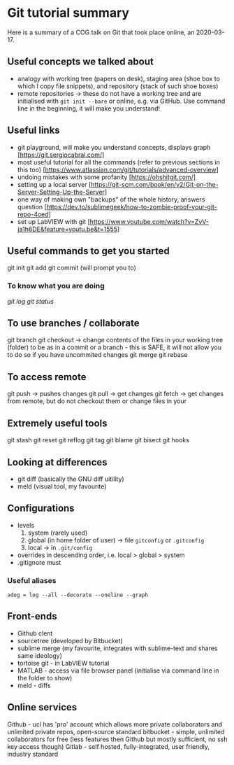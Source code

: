 Git tutorial summary
====================
Here is a summary of a COG talk on Git that took place online, an 2020-03-17.

## Useful concepts we talked about
- analogy with working tree (papers on desk), staging area (shoe box to which I copy file snippets), and repository (stack of such shoe boxes)
- remote repositories -> these do not have a working tree and are initialised with `git init --bare` or online, e.g. via GitHub.
Use command line in the beginning, it will make you understand!

## Useful links
- git playground, will make you understand concepts, displays graph [https://git.sergiocabral.com/]
- most useful tutorial for all the commands (refer to previous sections in this too) [https://www.atlassian.com/git/tutorials/advanced-overview]
- undoing mistakes with some profanity [https://ohshitgit.com/]
- setting up a local server [https://git-scm.com/book/en/v2/Git-on-the-Server-Setting-Up-the-Server]
- one way of making own "backups" of the whole history, answers question [https://dev.to/sublimegeek/how-to-zombie-proof-your-git-repo-4oed]
- set up LabVIEW with git [https://www.youtube.com/watch?v=ZvV-ja1h6DE&feature=youtu.be&t=1555]


## Useful commands to get you started
git init
git add
git commit (will prompt you to)

### To know what you are doing
_git log_
_git status_

## To use branches / collaborate
git branch
git checkout -> change contents of the files in your working tree (folder) to be as in a commit or a branch - this is SAFE, it will not allow you to do so if you have uncommited changes
git merge
git rebase

## To access remote
git push -> pushes changes
git pull -> get changes
git fetch -> get changes from remote, but do not checkout them or change files in your   

## Extremely useful tools
git stash
git reset
git reflog
git tag
git blame
git bisect
git hooks

## Looking at differences
- git diff (basically the GNU diff uitility)
- meld (visual tool, my favourite)

## Configurations
- levels
	1. system (rarely used)
	2. global (in home folder of user) -> file `gitconfig` or `.gitconfig`
	3. local -> in `.git/config`
- overrides in descending order, i.e. local > global > system
- .gitignore must 

### Useful aliases
	adog = log --all --decorate --oneline --graph


## Front-ends
- Github clent
- sourcetree (developed by Bitbucket)
- sublime merge (my favourite, integrates with sublime-text and shares same ideology)
- tortoise git - in LabVIEW tutorial
- MATLAB - access via file browser panel (initialise via command line in the folder to show)
- meld - diffs


## Online services
Github - ucl has 'pro' account which allows more private collaborators and unlimited private repos, open-source standard
bitbucket - simple, unlimited collaborators for free (less features then Github but mostly sufficient, no ssh key access though)
Gitlab - self hosted, fully-integrated, user friendly, industry standard
